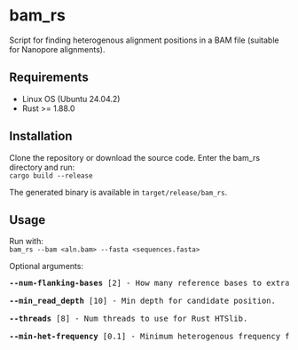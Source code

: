 # bam_rs
Script for finding heterogenous alignment positions in a BAM file (suitable for Nanopore alignments).

## Requirements
- Linux OS (Ubuntu 24.04.2)
- Rust >= 1.88.0

## Installation
Clone the repository or download the source code. Enter the bam_rs directory and run:<br>
`cargo build --release`

The generated binary is available in `target/release/bam_rs`.

## Usage
Run with:<br>
`bam_rs --bam <aln.bam> --fasta <sequences.fasta>`

Optional arguments:
<pre>
<b>--num-flanking-bases</b> [2] - How many reference bases to extract around the heterogenous position.

<b>--min_read_depth</b> [10] - Min depth for candidate position.

<b>--threads</b> [8] - Num threads to use for Rust HTSlib.

<b>--min-het-frequency</b> [0.1] - Minimum heterogenous frequency for candidate position. E.g., 0.1 means consider positions where >= 10% of aligned bases in a position are heterogenous.
</pre>
